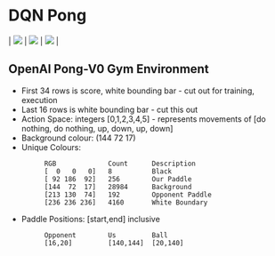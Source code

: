 # DQN Pong


| ![](neg_8.gif) | ![](openai_gym.gif) | ![](good_start.gif) |


## OpenAI Pong-V0 Gym Environment

- First 34 rows is score, white bounding bar - cut out for training, execution
- Last 16 rows is white bounding bar - cut this out
- Action Space: integers [0,1,2,3,4,5] - represents movements of [do nothing, do nothing, up, down, up, down]
- Background colour: (144  72  17)
- Unique Colours:
```
         RGB             Count      Description
         [  0   0   0]   8          Black 
         [ 92 186  92]   256        Our Paddle
         [144  72  17]   28984      Background
         [213 130  74]   192        Opponent Paddle
         [236 236 236]   4160       White Boundary
```
- Paddle Positions: [start,end] inclusive
```
         Opponent        Us         Ball
         [16,20]         [140,144]  [20,140]
```
